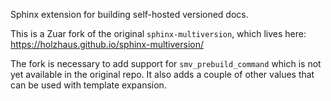 Sphinx extension for building self-hosted versioned docs.

This is a Zuar fork of the original `sphinx-multiversion`, which
lives here:  https://holzhaus.github.io/sphinx-multiversion/

The fork is necessary to add support for `smv_prebuild_command` which
is not yet available in the original repo.  It also adds a couple of
other values that can be used with template expansion.
